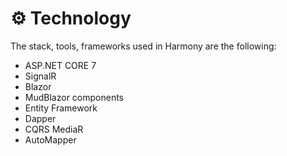 # ⚙ Technology

The stack, tools, frameworks used in Harmony are the following:

* ASP.NET CORE 7
* SignalR
* Blazor
* MudBlazor components
* Entity Framework
* Dapper
* CQRS MediaR
* AutoMapper

